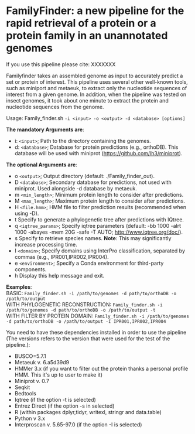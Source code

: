 # FamilyFinder: a new pipeline for the rapid retrieval of a protein or a protein family in an unannotated genomes
If you use this pipeline please cite: XXXXXXX

Familyfinder takes an assembled genome as input to accurately predict a set or protein of interest. This pipeline uses several other well-known tools, such as miniport and metaeuk, to extract only the nucleotide sequences of interest from a given genome. In addition, when the pipeline was tested on insect genomes, it took about one minute to extract the protein and nucleotide sequences from the genome. 

Usage: Family_finder.sh ``-i <input> -o <output> -d <database> [options]``

**The mandatory Arguments are**:
- i: ``<input>``; Path to the directory containing the genomes.
- d: ``<database>``; Database for protein predictions (e.g., orthoDB). This database will be used with miniprot (https://github.com/lh3/miniprot).
  
**The optional Arguments are**:
- o ``<output>``; Output directory (default: ./Family_finder_out).
- D ``<database>``; Secondary database for predictions, not used with miniprot. Used alongside -d database by metaeuk.
- m ``<min_length>``; Minimum protein length to consider after predictions.
- M ``<max_length>``; Maximum protein length to consider after predictions.
- H ``<file.hmm>``; HMM file to filter prediction results (recommended when using -D).
- t  Specify to generate a phylogenetic tree after predictions with IQtree. 
- q ``<iqtree_params>``; Specify iqtree parameters (default: -bb 1000 -alrt 1000 -abayes -mem 20G -safe -T AUTO; http://www.iqtree.org/doc/).
- s  Specify to retrieve species names. **Note**: This may significantly increase processing time.
- I ``<domain>``; Specify domains using InterPro classification, separated by commas (e.g., IPR001,IPR002,IPR004).
- e ``<environment>``; Specify a Conda environment for third-party components.
- h  Display this help message and exit.

**Examples**: 
<br /> BASIC: ``Family_finder.sh -i /path/to/genomes -d path/to/orthoDB -o /path/to/output``
<br /> WITH PHYLOGENETIC RECONSTRUCTION: ``Family_finder.sh -i /path/to/genomes -d path/to/orthoDB -o /path/to/output -t``
<br /> WITH FILTER BY PROTEIN DOMAIN: ``Family_finder.sh -i /path/to/genomes -d path/to/orthoDB -o /path/to/output -I IPR001,IPR002,IPR004``


You need to have these dependencies installed in order to use the pipeline (The versions refers to the version that were used for the test of the pipeline.):
- BUSCO=5.7.1
- Metaeuk v. 6.a5d39d9
- HMMer 3.x (if you want to filter out the protein thanks a personal profile HMM. This it's up to user to make it) 
- Miniprot v. 0.7
- Seqkit
- Bedtools
- Iqtree (if the option -t is selected)
- Entrez Direct (if the option -s in selected)
- R (within packages dplyr,tidyr, writexl, stringr and data.table)
- Python v 3.x
- Interproscan v.  5.65-97.0 (if the option -I is selected)

